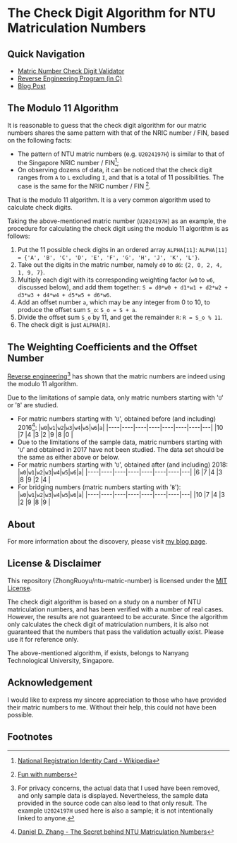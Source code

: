 # The Check Digit Algorithm for NTU Matriculation Numbers

## Quick Navigation

* [Matric Number Check Digit Validator](https://zhongruoyu.github.io/ntu-matric-number/)
* [Reverse Engineering Program (in C)](https://github.com/ZhongRuoyu/ntu-matric-number/blob/master/calculation/ntu_matric.c)
* [Blog Post](https://zhongruoyu.github.io/projects/2020-07/ntu-matric-number/)

## The Modulo 11 Algorithm

It is reasonable to guess that the check digit algorithm for our matric numbers shares the same pattern with that of the NRIC number / FIN, based on the following facts:

* The pattern of NTU matric numbers (e.g. `U2024197H`) is similar to that of the Singapore NRIC number / FIN[^1];
* On observing dozens of data, it can be noticed that the check digit ranges from `A` to `L` excluding `I`, and that is a total of 11 possibilities. The case is the same for the NRIC number / FIN [^2].

That is the modulo 11 algorithm. It is a very common algorithm used to calculate check digits.

Taking the above-mentioned matric number (`U2024197H`) as an example, the procedure for calculating the check digit using the modulo 11 algorithm is as follows:

1. Put the 11 possible check digits in an ordered array `ALPHA[11]`: `ALPHA[11] = {'A', 'B', 'C', 'D', 'E', 'F', 'G', 'H', 'J', 'K', 'L'}`.
2. Take out the digits in the matric number, namely `d0` to `d6`: `{2, 0, 2, 4, 1, 9, 7}`.
3. Multiply each digit with its corresponding weighting factor (`w0` to `w6`, discussed below), and add them together: `S = d0*w0 + d1*w1 + d2*w2 + d3*w3 + d4*w4 + d5*w5 + d6*w6`.
4. Add an offset number `a`, which may be any integer from 0 to 10, to produce the offset sum `S_o`: `S_o = S + a`.
5. Divide the offset sum `S_o` by 11, and get the remainder `R`: `R = S_o % 11`.
6. The check digit is just `ALPHA[R]`.

## The Weighting Coefficients and the Offset Number

[Reverse engineering](https://github.com/ZhongRuoyu/ntu-matric-number/blob/master/calculation/ntu_matric.c)[^3] has shown that the matric numbers are indeed using the modulo 11 algorithm.

Due to the limitations of sample data, only matric numbers starting with '`U`' or '`B`' are studied.

* For matric numbers starting with '`U`', obtained before (and including) 2016[^4]:
  |`w0`|`w1`|`w2`|`w3`|`w4`|`w5`|`w6`|`a`|
  |----|----|----|----|----|----|----|---|
  |10  |7   |4   |3   |2   |9   |8   |0  |
* Due to the limitations of the sample data, matric numbers starting with '`U`' and obtained in 2017 have not been studied. The data set should be the same as either above or below.
* For matric numbers starting with '`U`', obtained after (and including) 2018:
  |`w0`|`w1`|`w2`|`w3`|`w4`|`w5`|`w6`|`a`|
  |----|----|----|----|----|----|----|---|
  |6   |7   |4   |3   |8   |9   |2   |4  |
* For bridging numbers (matric numbers starting with '`B`'):
  |`w0`|`w1`|`w2`|`w3`|`w4`|`w5`|`w6`|`a`|
  |----|----|----|----|----|----|----|---|
  |10  |7   |4   |3   |2   |9   |8   |9  |

## About

For more information about the discovery, please visit [my blog page](https://zhongruoyu.github.io/projects/2020-07/ntu-matric-number/).

## License & Disclaimer

This repository (ZhongRuoyu/ntu-matric-number) is licensed under the [MIT License](https://github.com/ZhongRuoyu/ntu-matric-number/blob/master/LICENSE).

The check digit algorithm is based on a study on a number of NTU matriculation numbers, and has been verified with a number of real cases. However, the results are not guaranteed to be accurate. Since the algorithm only calculates the check digit of matriculation numbers, it is also not guaranteed that the numbers that pass the validation actually exist. Please use it for reference only.

The above-mentioned algorithm, if exists, belongs to Nanyang Technological University, Singapore.

## Acknowledgement

I would like to express my sincere appreciation to those who have provided their matric numbers to me. Without their help, this could not have been possible.

## Footnotes

[^1]: [National Registration Identity Card - Wikipedia](https://en.wikipedia.org/wiki/National_Registration_Identity_Card)

[^2]: [Fun with numbers](http://www.ngiam.net/NRIC/)

[^3]: For privacy concerns, the actual data that I used have been removed, and only sample data is displayed. Nevertheless, the sample data provided in the source code can also lead to that only result. The example `U2024197H` used here is also a sample; it is not intentionally linked to anyone.

[^4]: [Daniel D. Zhang - The Secret behind NTU Matriculation Numbers](https://github.com/idf/idf.github.io-deprecated/blob/master/_posts/2014-03-17-the-secret-behind-ntu-matriculation-numbers.md)